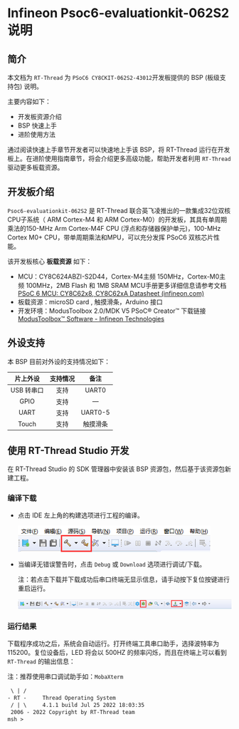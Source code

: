# Infineon Psoc6-evaluationkit-062S2 说明

## 简介

本文档为 `RT-Thread` 为 `PSoC6 CY8CKIT-062S2-43012`开发板提供的 BSP (板级支持包) 说明。

主要内容如下：

- 开发板资源介绍
- BSP 快速上手
- 进阶使用方法

通过阅读快速上手章节开发者可以快速地上手该 BSP，将 RT-Thread 运行在开发板上。在进阶使用指南章节，将会介绍更多高级功能，帮助开发者利用 `RT-Thread` 驱动更多板载资源。

## 开发板介绍

`Psoc6-evaluationkit-062S2` 是 RT-Thread 联合英飞凌推出的一款集成32位双核CPU子系统（ ARM Cortex-M4 和 ARM Cortex-M0）的开发板，其具有单周期乘法的150-MHz Arm Cortex-M4F CPU (浮点和存储器保护单元)，100-MHz Cortex M0+ CPU，带单周期乘法和MPU，可以充分发挥 PSoC6 双核芯片性能。

该开发板核心 **板载资源** 如下：

- MCU：CY8C624ABZI-S2D44，Cortex-M4主频 150MHz，Cortex-M0主频 100MHz，2MB Flash 和 1MB SRAM
      MCU手册更多详细信息请参考文档 [PSoC 6 MCU: CY8C62x8, CY8C62xA Datasheet (infineon.com)](https://www.infineon.com/dgdl/Infineon-PSOC_6_MCU_CY8C62X8_CY8C62XA-DataSheet-v17_00-EN.pdf?fileId=8ac78c8c7d0d8da4017d0ee7d03a70b1)
- 板载资源：microSD card , 触摸滑条，Arduino 接口
- 开发环境：ModusToolbox 2.0/MDK V5
  	PSoC® Creator™ 下载链接 [ModusToolbox™ Software - Infineon Technologies](https://www.infineon.com/cms/en/design-support/tools/sdk/modustoolbox-software/)

## 外设支持

本 BSP 目前对外设的支持情况如下：

| **片上外设** | **支持情况** | **备注** |
| :----------: | :----------: | :------: |
|  USB 转串口  |     支持     |  UART0   |
|     GPIO     |     支持     |    —     |
|     UART     |     支持     | UART0-5  |
|    Touch     |     支持     | 触摸滑条 |

## 使用 RT-Thread Studio 开发

在 RT-Thread Studio 的 SDK 管理器中安装该 BSP 资源包，然后基于该资源包新建工程。

### 编译下载

* 点击 IDE 左上角的构建选项进行工程的编译。

  ![](project_0\figures\studio3-build.png)

* 当编译无错误警告时，点击 `Debug` 或 `Download` 选项进行调试/下载。

  注：若点击下载并下载成功后串口终端无显示信息，请手动按下复位按键进行重启运行。

  ![](project_0\figures\studio4-download.png)

### 运行结果

下载程序成功之后，系统会自动运行。打开终端工具串口助手，选择波特率为 115200。复位设备后，LED 将会以 500HZ 的频率闪烁，而且在终端上可以看到 `RT-Thread` 的输出信息：

注：推荐使用串口调试助手如：`MobaXterm`

```
 \ | /
- RT -     Thread Operating System
 / | \     4.1.1 build Jul 25 2022 18:03:35
 2006 - 2022 Copyright by RT-Thread team
msh >
```

